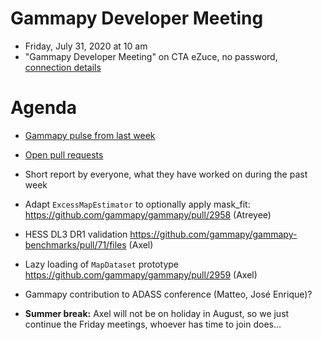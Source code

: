 # Gammapy Developer Meeting

* Friday, July 31, 2020 at 10 am
* "Gammapy Developer Meeting" on CTA eZuce, no password, [connection details](ezuce.txt)

# Agenda

* [Gammapy pulse from last week](https://github.com/gammapy/gammapy/pulse)
* [Open pull requests](https://github.com/gammapy/gammapy/pulls)
* Short report by everyone, what they have worked on during the past week 

* Adapt `ExcessMapEstimator` to optionally apply mask_fit: https://github.com/gammapy/gammapy/pull/2958 (Atreyee)
* HESS DL3 DR1 validation https://github.com/gammapy/gammapy-benchmarks/pull/71/files (Axel)
* Lazy loading of `MapDataset` prototype https://github.com/gammapy/gammapy/pull/2959 (Axel)
* Gammapy contribution to ADASS conference (Matteo, José Enrique)?
* **Summer break:** Axel will not be on holiday in August, so we just continue the Friday meetings, whoever has time to join does...
